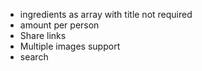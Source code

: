 - ingredients as array with title not required
- amount per person
- Share links
- Multiple images support
- search